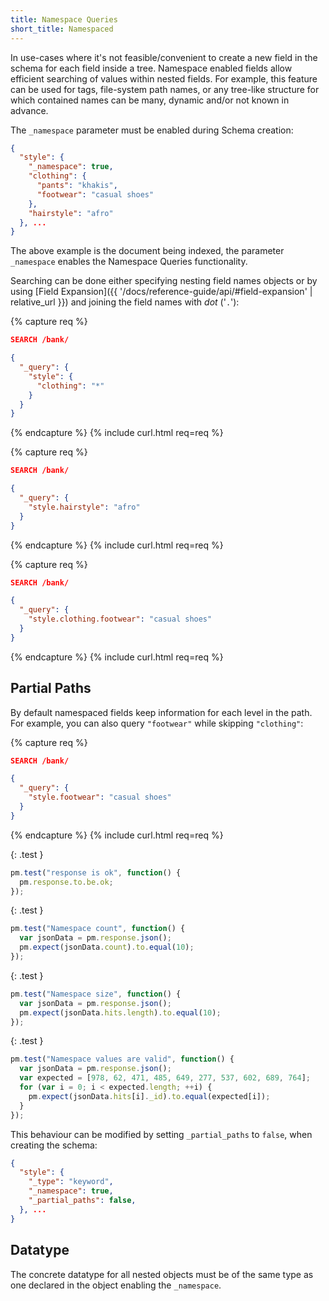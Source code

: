 ```yaml
---
title: Namespace Queries
short_title: Namespaced
---
```


In use-cases where it's not feasible/convenient to create a new field in the
schema for each field inside a tree. Namespace enabled fields allow efficient
searching of values within nested fields. For example, this feature can be used
for tags, file-system path names, or any tree-like structure for which contained
names can be many, dynamic and/or not known in advance.

The `_namespace` parameter must be enabled during Schema creation:

```json
{
  "style": {
    "_namespace": true,
    "clothing": {
      "pants": "khakis",
      "footwear": "casual shoes"
    },
    "hairstyle": "afro"
  }, ...
}
```

The above example is the document being indexed, the parameter `_namespace`
enables the Namespace Queries functionality.

Searching can be done either specifying nesting field names objects or by using
[Field Expansion]({{ '/docs/reference-guide/api/#field-expansion' | relative_url }})
and joining the field names with _dot_ ('`.`'):

{% capture req %}

```json
SEARCH /bank/

{
  "_query": {
    "style": {
      "clothing": "*"
    }
  }
}
```
{% endcapture %}
{% include curl.html req=req %}


{% capture req %}

```json
SEARCH /bank/

{
  "_query": {
    "style.hairstyle": "afro"
  }
}
```
{% endcapture %}
{% include curl.html req=req %}


{% capture req %}

```json
SEARCH /bank/

{
  "_query": {
    "style.clothing.footwear": "casual shoes"
  }
}
```
{% endcapture %}
{% include curl.html req=req %}


## Partial Paths

By default namespaced fields keep information for each level in the path. For
example, you can also query `"footwear"` while skipping `"clothing"`:

{% capture req %}

```json
SEARCH /bank/

{
  "_query": {
    "style.footwear": "casual shoes"
  }
}
```
{% endcapture %}
{% include curl.html req=req %}

{: .test }

```js
pm.test("response is ok", function() {
  pm.response.to.be.ok;
});
```

{: .test }

```js
pm.test("Namespace count", function() {
  var jsonData = pm.response.json();
  pm.expect(jsonData.count).to.equal(10);
});
```

{: .test }

```js
pm.test("Namespace size", function() {
  var jsonData = pm.response.json();
  pm.expect(jsonData.hits.length).to.equal(10);
});
```

{: .test }

```js
pm.test("Namespace values are valid", function() {
  var jsonData = pm.response.json();
  var expected = [978, 62, 471, 485, 649, 277, 537, 602, 689, 764];
  for (var i = 0; i < expected.length; ++i) {
    pm.expect(jsonData.hits[i]._id).to.equal(expected[i]);
  }
});
```

This behaviour can be modified by setting `_partial_paths` to `false`, when
creating the schema:

```json
{
  "style": {
    "_type": "keyword",
    "_namespace": true,
    "_partial_paths": false,
  }, ...
}
```


## Datatype

The concrete datatype for all nested objects must be of the same type as one
declared in the object enabling the `_namespace`.
